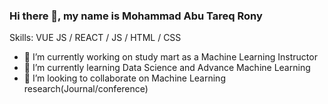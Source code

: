 ### Hi there 👋, my name is Mohammad Abu Tareq Rony
Skills: VUE JS / REACT / JS / HTML / CSS

- 🔭 I’m currently working on study mart as a Machine Learning Instructor 
- 🌱 I’m currently learning Data Science and Advance Machine Learning 
- 👯 I’m looking to collaborate on Machine Learning research(Journal/conference) 











